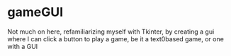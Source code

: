 # gameGUI
Not much on here, refamiliarizing myself with Tkinter, by creating a gui where I can click a button to play a game, be it a text0based game, or one with a GUI
